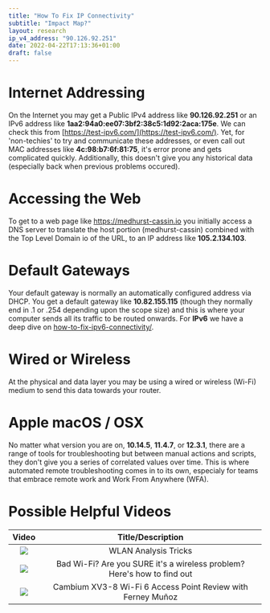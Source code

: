 ```yaml
---
title: "How To Fix IP Connectivity"
subtitle: "Impact Map?"
layout: research
ip_v4_address: "90.126.92.251"
date: 2022-04-22T17:13:36+01:00
draft: false
---
```


# Internet Addressing
On the Internet you may get a Public IPv4 address like **90.126.92.251** or an IPv6 address like **1aa2:94a0:ee07:3bf2:38c5:1d92:2aca:175e**. We can check this from [https://test-ipv6.com/](https://test-ipv6.com/). Yet, for 'non-techies' to try and communicate these addresses, or even call out MAC addresses like **4c:98:b7:6f:81:75**, it's error prone and gets complicated quickly. Additionally, this doesn't give you any historical data (especially back when previous problems occured).

# Accessing the Web
To get to a web page like https://medhurst-cassin.io you initially access a DNS server to translate the host portion (medhurst-cassin) combined with the Top Level Domain io of the URL, to an IP address like **105.2.134.103**. 

# Default Gateways
Your default gateway is normally an automatically configured address via DHCP. You get a default gateway like **10.82.155.115** (though they normally end in .1 or .254 depending upon the scope size) and this is where your computer sends all its traffic to be routed onwards. For **IPv6** we have a deep dive on [how-to-fix-ipv6-connectivity/](/blog/how-to-fix-ipv6-connectivity/).

# Wired or Wireless
At the physical and data layer you may be using a wired or wireless (Wi-Fi) medium to send this data towards your router. 

# Apple macOS / OSX
No matter what version you are on, **10.14.5**, **11.4.7**, or **12.3.1**, there are a range of tools for troubleshooting but between manual actions and scripts, they don't give you a series of correlated values over time. This is where automated remote troubleshooting comes in to its own, especialy for teams that embrace remote work and Work From Anywhere (WFA).

# Possible Helpful Videos

|Video | Title/Description |
| :---: | :---: |  
| [![](https://i.ytimg.com/vi/8GQaWCjS-vk/default.jpg)](https://www.youtube.com/watch?v=8GQaWCjS-vk) | WLAN Analysis Tricks | Peter Mackenzie | WLPC Phoenix 2020 |
| [![](https://i.ytimg.com/vi/1G4qihqHZJ0/default.jpg)](https://www.youtube.com/watch?v=1G4qihqHZJ0) | Bad Wi-Fi? Are you SURE it&#39;s a wireless problem? Here&#39;s how to find out |
| [![](https://i.ytimg.com/vi/jfwfe4DVfdw/default.jpg)](https://www.youtube.com/watch?v=jfwfe4DVfdw) | Cambium XV3-8 Wi-Fi 6 Access Point Review with Ferney Muñoz |
